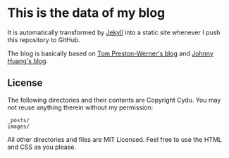 # This is the data of my blog

It is automatically transformed by [Jekyll](https://github.com/mojombo/jekyll) into a static site whenever I push this repository to GitHub.

The blog is basically based on [Tom Preston-Werner's blog](https://github.com/mojombo/mojombo.github.com) and [Johnny Huang's blog](https://github.com/hzqtc/).

## License

The following directories and their contents are Copyright Cydu. You may not reuse anything therein without my permission:

    _posts/
    images/

All other directories and files are MIT Licensed. Feel free to use the HTML and CSS as you please.
